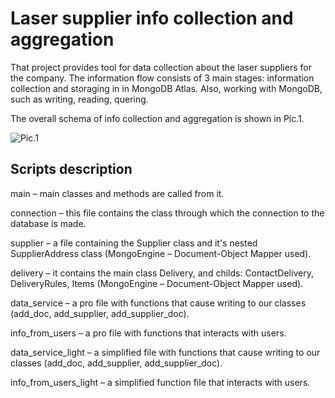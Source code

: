 # Laser supplier info collection and aggregation 

That project provides tool for data collection about the laser suppliers for the company.
The information flow consists of 3 main stages: information collection and storaging in in MongoDB Atlas. 
Also, working with MongoDB, such as writing, reading, quering.

The overall schema of info collection and aggregation is shown in Pic.1.

![Pic.1](https://user-images.githubusercontent.com/56595596/144017661-653a4d20-76b4-47a4-b415-aff71ca995ee.png)

## Scripts description
main – main classes and methods are called from it.

connection – this file contains the class through which the connection to the database is made.

supplier – a file containing the Supplier class and it's nested SupplierAddress class (MongoEngine – Document-Object Mapper used).

delivery – it contains the main class Delivery, and childs: ContactDelivery, DeliveryRules, Items (MongoEngine – Document-Object Mapper used).

data_service – a pro file with functions that cause writing to our classes (add_doc, add_supplier, add_supplier_doc).

info_from_users – a pro file with functions that interacts with users.

data_service_light – a simplified file with functions that cause writing to our classes (add_doc, add_supplier, add_supplier_doc).

info_from_users_light – a simplified function file that interacts with users.



